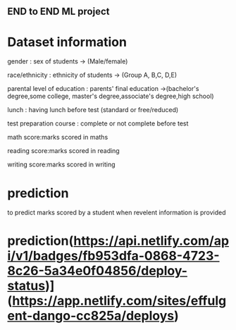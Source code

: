 ## END to END ML project

# Dataset information
gender : sex of students -> (Male/female)

race/ethnicity : ethnicity of students -> (Group A, B,C, D,E)

parental level of education : parents' final education ->(bachelor's degree,some college,
master's degree,associate's degree,high school)

lunch : having lunch before test (standard or free/reduced)

test preparation course : complete or not complete before test

math score:marks scored in maths

reading score:marks scored in reading

writing score:marks scored in writing

# prediction

to predict marks scored by a student when revelent information is provided

# prediction(https://api.netlify.com/api/v1/badges/fb953dfa-0868-4723-8c26-5a34e0f04856/deploy-status)](https://app.netlify.com/sites/effulgent-dango-cc825a/deploys)
